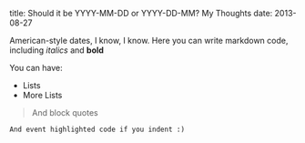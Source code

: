 title: Should it be YYYY-MM-DD or YYYY-DD-MM? My Thoughts
date: 2013-08-27

American-style dates, I know, I know. Here you can write markdown code, including *italics* and **bold**

You can have:
* Lists
* More Lists

> And block quotes

    And event highlighted code if you indent :)